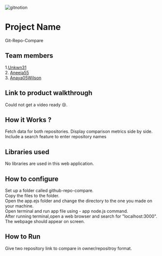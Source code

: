 
![gitnotion](https://github.com/user-attachments/assets/079fdd2e-ba20-4a5b-9801-58448e81d8b9)




# Project Name
Git-Repo-Compare
## Team members
1.[Unkwn31](https://github.com/Unkwn31)<br/>
2. [Aneeja55](https://github.com/Aneeja55)<br/>
3. [Anaya05Wilson](https://github.com/Anaya05Wilson)</br>
## Link to product walkthrough
Could not get a video ready 😢.
## How it Works ?
Fetch data for both repositories.
Display comparison metrics side by side.
Include a search feature to enter repository names
## Libraries used
No libraries are used in this web application.
## How to configure
Set up a folder called github-repo-compare.<br/>
Copy the files to the folder.<br/>
Open the app.ejs folder and change the directory to the one you made on your machine.<br/>
Open terminal and run app file using - app node.js command.<br/>
After running terminal,open a web browser and search for "localhost:3000".<br/>
The webpage should appear on screen.<br/>
## How to Run
Give two repository link to compare in owner/repositroy format.
